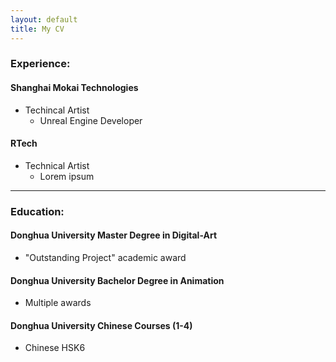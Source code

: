 ```yaml
---
layout: default
title: My CV
---
```

### Experience:
#### Shanghai Mokai Technologies
  - Techincal Artist
    - Unreal Engine Developer
#### RTech
  - Technical Artist
    - Lorem ipsum
----
### Education:
#### Donghua University Master Degree in Digital-Art 
  - "Outstanding Project" academic award
#### Donghua University Bachelor Degree in Animation 
  - Multiple awards
#### Donghua University Chinese Courses (1-4) 
  - Chinese HSK6 
